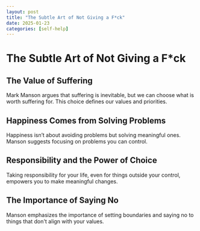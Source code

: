 ```yaml
---
layout: post
title: "The Subtle Art of Not Giving a F*ck"
date: 2025-01-23
categories: [self-help]
---
```


# The Subtle Art of Not Giving a F*ck

## The Value of Suffering

Mark Manson argues that suffering is inevitable, but we can choose what is worth suffering for. This choice defines our values and priorities.

## Happiness Comes from Solving Problems

Happiness isn’t about avoiding problems but solving meaningful ones. Manson suggests focusing on problems you can control.

## Responsibility and the Power of Choice

Taking responsibility for your life, even for things outside your control, empowers you to make meaningful changes.

## The Importance of Saying No

Manson emphasizes the importance of setting boundaries and saying no to things that don't align with your values.


